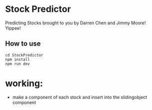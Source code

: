 # Stock Predictor

Predicting Stocks brought to you by Darren Chen and Jimmy Moore! Yippee!

## How to use

```
cd StockPredictor
npm install
npm run dev
```

# working:
- make a component of each stock and insert into the slidingobject component
